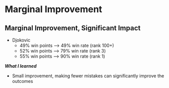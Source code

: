 # Marginal Improvement

## Marginal Improvement, Significant Impact

- Djokovic
  - 49% win points --> 49% win rate (rank 100+)
  - 52% win points --> 79% win rate (rank 3)
  - 55% win points --> 90% win rate (rank 1)

***What I learned***

- Small improvement, making fewer mistakes can significantly improve the outcomes
